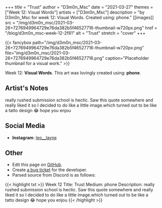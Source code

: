 +++
title =       "Trust"
author =      "D3m0n_Msc"
date =        "2021-03-27"
themes =      ["Week 12: Visual Words"]
artists =     ["D3m0n_Msc"]
description = "by D3m0n_Msc for week 12: Visual Words. Created using: phone."
[[images]]
              src = "/img/d3m0n_msc/2021-03-26+7276949964729e76da382b5f46527716-thumbnail-w720px.png"
              href = "/blog/d3m0n_msc-week-12-2f81"
              alt = "Trust"
              stretch = "cover"
+++


{{< fancybox path="/img/d3m0n_msc/2021-03-26+7276949964729e76da382b5f46527716-thumbnail-w720px.png" file="img/d3m0n_msc/2021-03-26+7276949964729e76da382b5f46527716.png" caption="Placeholder thumbnail for a visual work." >}}


Week 12: **Visual Words**. This art was lovingly created using: **phone**.

## Artist's Notes

really rushed submission school is hectic. Saw this quote somewhere and really liked it so I decided to do like a little image.which turned out to be like a tatto design 😂 hope you enjou

## Social Media

- **Instagram**: <a href='https://instagram.com/leo__layne' target='_blank'>leo__layne</a>

## Other

- Edit this page on [GitHub](https://github.com/teaminkling/web-refresh/edit/main/content/blog/d3m0n_msc-week-12-2f81.md).
- Create [a bug ticket](https://github.com/teaminkling/web-refresh/issues/new?assignees=&labels=bug&template=problem-report.md&title=) for the developer.
- Parsed source from Discord is as follows:

{{< highlight txt >}}
Week 12
Title: Trust
Medium: phone
Description: really rushed submission school is hectic. Saw this quote somewhere and really liked it so I decided to do like a little image.which turned out to be like a tatto design 😂 hope you enjou
{{< /highlight >}}
